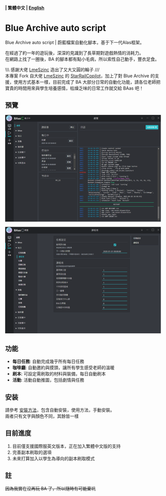 **| 繁體中文 | [English](README_en.md)**


# Blue Archive auto script

Blue Archive auto script | 蔚藍檔案自動化腳本，基于下一代Alas框架。

在經過了約一年的遊玩後，深深的見識到了長草期對遊戲熱情的消耗力。\
在網路上找了一圈後，BA 的腳本都有點小毛病，所以索性自己動手，豐衣足食。

\\\\\\ 感謝大佬 [LmeSzinc](https://github.com/LmeSzinc) 造出了又大又圓的輪子 ///\
本專案 Fork 自大佬 [LmeSzinc](https://github.com/LmeSzinc) 的 [StarRailCopilot](https://github.com/LmeSzinc/StarRailCopilot)，加上了對 Blue Archive 的支援，使用方式基本一樣，目前完成了 BA 大部分日常的自動化功能，請各位老師把寶貴的時間用來與學生培養感情，枯燥乏味的日常工作就交給 BAas 吧！

## 預覽
![gui](./doc/README.assets/gui_tw.png)

![setting](./doc/README.assets/setting_tw.png)

## 功能

- **每日任務**: 自動完成幾乎所有每日任務
- **咖啡廳**: 自動邀約與摸頭，讓所有學生感受老師的溫暖
- **刷本**: 可設定需刷取的材料與裝備，每日自動刷本
- **活動**: 活動自動推圖，包括劇情與任務


## 安装 

請參考 [安裝方法](https://github.com/LmeSzinc/StarRailCopilot/wiki/Installation_cn)，包含自動安裝，使用方法，手動安裝。\
兩者只有文字與顏色不同，其餘皆一樣


## 目前進度
1. 目前僅支援國際服英文版本，正在加入繁體中文版的支持
2. 完善副本刷取的選項
3. 未來打算加入以學生為導向的副本刷取模式

## 註
~~因為我實在沒再玩 BA 了，所以隨時有可能棄坑~~

<!-- ## 开发

Discord https://discord.gg/aJkt3mKDEr QQ群 752620927

- [小地图识别原理](https://github.com/LmeSzinc/StarRailCopilot/wiki/MinimapTracking)
- 开发文档（目录在侧边栏）：[Alas wiki](https://github.com/LmeSzinc/AzurLaneAutoScript/wiki/1.-Start)，但很多内容是新写的，建议阅读源码和历史提交。
- 开发路线图：见置顶 issue，欢迎提交 PR，挑选你感兴趣的部分进行开发即可。

> **如何添加多语言/多服务器支持？** 需要适配 assets，参考 [开发文档 “添加一个 Button” 一节](https://github.com/LmeSzinc/AzurLaneAutoScript/wiki/4.1.-Detection-objects#%E6%B7%BB%E5%8A%A0%E4%B8%80%E4%B8%AA-button)。 -->

<!-- ## 关于 Alas

SRC 基于碧蓝航线脚本 [AzurLaneAutoScript](https://github.com/LmeSzinc/AzurLaneAutoScript) 开发，Alas 经过三年的发展现在已经达到一个高完成度，但也累积了不少屎山难以改动，我们希望在新项目上解决这些问题。

- 更新 OCR 库。Alas 在 cnocr==1.2.2 上训练了多个模型，但依赖的 [mxnet](https://github.com/apache/mxnet) 已经不怎么活跃了，机器学习发展迅速，新模型的速度和正确率都碾压旧模型。
- 配置文件 [pydantic](https://github.com/pydantic/pydantic) 化。自任务和调度器的概念加入后用户设置数量倍增，Alas 土制了一个代码生成器来完成配置文件的更新和访问，pydantic 将让这部分更加简洁。
- 更好的 Assets 管理。button_extract 帮助 Alas 轻易维护了 4000+ 模板图片，但它有严重的性能问题，对外服缺失 Assets 的提示也淹没在了大量垃圾 log 中。
- 减少对于碧蓝的耦合。Alas 框架和 Alas GUI 有对接其他游戏及其脚本的能力，但已经完成的明日方舟 [MAA](https://github.com/MaaAssistantArknights/MaaAssistantArknights) 插件和正在开发的 [fgo-py](https://github.com/hgjazhgj/FGO-py) 插件都发现了 Alas 与碧蓝航线游戏本身耦合严重的问题。 -->

